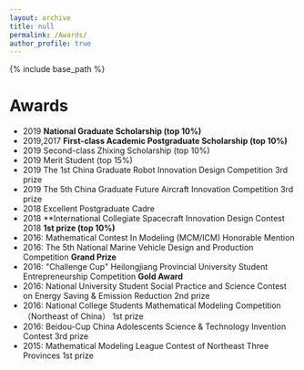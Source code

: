 ```yaml
---
layout: archive
title: null
permalink: /Awards/
author_profile: true
---
```

{% include base_path %}
# Awards
- 2019      **National Graduate Scholarship (top 10%)**
- 2019,2017 **First-class Academic Postgraduate Scholarship (top 10%)**
- 2019      Second-class Zhixing Scholarship (top 10%)
- 2019      Merit Student (top 15%)
- 2019      The 1st China Graduate Robot Innovation Design Competition  3rd prize
- 2019      The 5th China Graduate Future Aircraft Innovation Competition  3rd prize
- 2018      Excellent Postgraduate Cadre
- 2018      **International Collegiate Spacecraft Innovation Design Contest 2018  **1st prize (top 10%)**
- 2016:     Mathematical Contest In Modeling (MCM/ICM)  Honorable Mention
- 2016:     The 5th National Marine Vehicle Design and Production Competition  **Grand Prize**
- 2016:     "Challenge Cup" Heilongjiang Provincial University Student Entrepreneurship Competition  **Gold Award**
- 2016:     National University Student Social Practice and Science Contest on Energy Saving & Emission Reduction  2nd prize
- 2016:     National College Students Mathematical Modeling Competition （Northeast of China）  1st prize
- 2016:     Beidou-Cup China Adolescents Science & Technology Invention Contest  3rd prize
- 2015:     Mathematical Modeling League Contest of Northeast Three Provinces  1st prize





